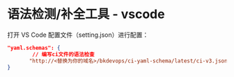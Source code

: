 # 语法检测/补全工具 - vscode

打开 VS Code 配置文件（setting.json）进行配置：

```json
"yaml.schemas": {
        // 编写ci文件的语法检查
       "http://<替换为你的域名>/bkdevops/ci-yaml-schema/latest/ci-v3.json": ".ci/*.yml"
}

```